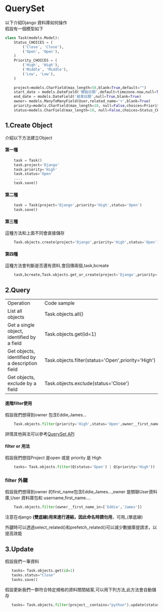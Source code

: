 # QuerySet

以下介紹Django 資料庫如何操作</br>
假設有一個模型如下</br>

```python
class Task(models.Model):
    Status_CHOICES = (
        ('Close', 'Close'),       
		('Open', 'Open'), 
    )
    Priority_CHOICES = (         
        ('High', 'High'),       
		('Middle', 'Middle'),  
        ('Low', 'Low'),  
    )
    
    project=models.CharField(max_length=50,blank=True,default="") 
    start_date = models.DateField('開始日期',default=timezone.now,null=True,blank=True)	   
    end_date = models.DateField('結束日期',null=True,blank=True) 
    owner= models.ManyToManyField(User,related_name='+',blank=True)   
    priority=models.CharField(max_length=10, null=False,choices=Priority_CHOICES,default='Low') 
    status=models.CharField(max_length=10, null=False,choices=Status_CHOICES,default='Open') 
```

## 1.Create Object
介紹以下方法建立Object
#### 第一種

```python
    task = Task()
    task.project='Django'
    task.priority='High'
    task.status='Open'
    ....
    task.save()
```
#### 第二種

```python
    task = Task(project='Django',priority='High',status='Open') 
    task.save()
```

#### 第三種
這種方法和上面不同會直接儲存
```python
    Task.objects.create(project='Django',priority='High',status='Open') 
```

#### 第四種
這種方法會判斷是否還有資料,會回傳兩個,task,bcreate
```python
    task,bcreate,Task.objects.get_or_create(project='Django',priority='High',status='Open') 
```

## 2.Query 
<table>
    <tr>
        <td>Operation</td>
        <td>Code sample</td>
    </tr>
    <tr>
        <td>List all objects</td>
        <td>Task.objects.all()</td>
    </tr>
        <tr>
        <td>Get a single object, identified by a field</td>
        <td>Task.objects.get(id=1)</td>
    </tr>
        <tr>
        <td>Get objects, identified by a description field</td>
        <td>Task.objects.filter(status='Open',priority='High')</td>
    </tr>
    <tr>
        <td>Get objects, exclude by a  field</td>
        <td>Task.objects.exclude(status='Close')</td>
    </tr>
</table>

#### 進階filter使用
假設我們想得到owner 包含Eddie,James...
```python
    Task.objects.filter(priority='High',status='Open',owner__first_name_in=['Eddie','James']) 
```

詳情其他與法可以參考<a href="https://docs.djangoproject.com/en/2.1/ref/models/querysets/#methods-that-return-new-querysets">QuerySet API</a>

#### filter or 用法
假設我們想找Project 是open 或是 priority 是 High
```python
    tasks= Task.objects.filter(Q(status='Open') | Q(priority='High'))   

```


### filter 外鍵
假設我們想得到owner 的first_name包含Eddie,James...,owner 是關聯User資料庫,User 資料庫包和 username,first_name....
```python
    Task.objects.filter(owner__first_name_in=['Eddie','James']) 
```
注意在django __(雙底線)用來進行連結，因此命名時請勿用__，可用_(單底線)</br>

外鍵時可以透過select_related()和prefetch_related()可以減少數據庫提請求，以提高效能

## 3.Update
假設我們一筆資料
 ```python
    tasks= Task.objects.get(id=1)  
    tasks.status="Close"
    tasks.save()
```   

假設更新我們一群符合特定規格的資料關閉結案,可以用下列方法,此方法會自動儲存
 ```python
    tasks= Task.objects.filter(project__contains="python").update(status="Close")    
``` 







